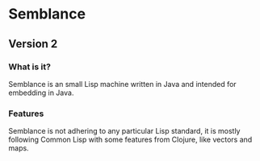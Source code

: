 # Semblance #
## Version 2 ##

### What is it? ###

Semblance is an small Lisp machine written in Java and intended for embedding in Java.

### Features ### 

Semblance is not adhering to any particular Lisp standard, it is mostly following Common Lisp with some features from Clojure, like vectors and maps.